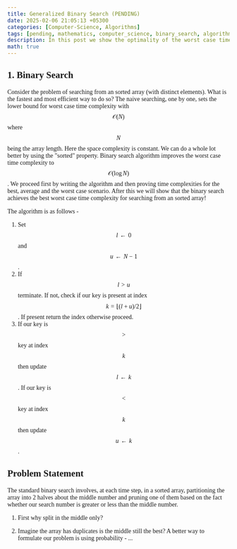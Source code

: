 ```yaml
---
title: Generalized Binary Search (PENDING)
date: 2025-02-06 21:05:13 +05300
categories: [Computer-Science, Algorithms]
tags: [pending, mathematics, computer_science, binary_search, algorithms]     # TAG names should always be lowercase
description: In this post we show the optimality of the worst case time complexity of binary search and see how to adapt binary search to a setting when the elements aren't equally likely present in the array.
math: true
---
```


<div class="custom" markdown="1" style="font-family: Verdana">

## 1. Binary Search 

Consider the problem of searching from an sorted array (with distinct elements). What is the fastest and most efficient way to do so? The naive searching, one by one, sets the lower bound for worst case time complexity with $$\mathcal{O}(N)$$ where $$N$$ being the array length. Here the space complexity is constant. We can do a whole lot better by using the "sorted" property. Binary search algorithm improves the worst case time complexity to $$\mathcal{O}(\log N)$$. We proceed first by writing the algorithm and then proving time complexities for the best, average and the worst case scenario. After this we will show that the binary search achieves the best worst case time complexity for searching from an sorted array!

The algorithm is as follows -

1. Set $$l \leftarrow 0$$ and $$u \leftarrow N-1$$.
2. If $$l > u$$ terminate. If not, check if our key is present at index $$k = \lfloor (l + u)/2 \rfloor$$. If present return the index otherwise proceed.
3. If our key is $$\gt$$ key at index $$k$$ then update $$l \leftarrow k$$. If our key is $$\lt$$ key at index $$k$$ then update $$u \leftarrow k$$. 

## Problem Statement

The standard binary search involves, at each time step, in a sorted array, partitioning the array into 2 halves about the middle number and pruning one of them based on the fact whether our search number is greater or less than the middle number. 

1. First why split in the middle only? 

2. Imagine the array has duplicates is the middle still the best? A better way to formulate our problem is using probability - ...

</div>
